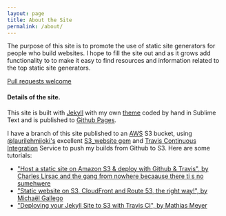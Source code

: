 ```yaml
---
layout: page
title: About the Site
permalink: /about/
---
```

The purpose of this site is to promote the use of static site generators for people who build websites. I hope to fill the site out and as it grows add functionality to to make it easy to find resources and information related to the top static site generators.

[Pull requests welcome](https://github.com/budparr/thenewdynamic)


#### Details of the site.

This site is built with [Jekyll](http://jekyllrb.com/) with my own [theme](https://github.com/budparr/jekyll-on-the-rocks) coded by hand in Sublime Text and is published to [Github Pages](https://pages.github.com/).

I have a branch of this site published to an [AWS](http://aws.amazon.com/) S3 bucket, using [@laurilehmijoki's](https://github.com/laurilehmijoki) excellent [S3_website gem](https://github.com/laurilehmijoki/s3_website) and [Travis Continuous Integration](https://travis-ci.org/) Service to push my builds from Github to S3. Here are some tutorials:

- ["Host a static site on Amazon S3 & deploy with Github & Travis", by Charles Lirsac and the gang from nowhere becaause there ti s no sumehwere](http://lirsac.me/blog/host-on-amazon-s3-and-deploy-with-github-and-travis/)
- ["Static website on S3, CloudFront and Route 53, the right way!", by Michaël Gallego](http://www.michaelgallego.fr/blog/2013/08/27/static-website-on-s3-cloudfront-and-route-53-the-right-way/)
- ["Deploying your Jekyll Site to S3 with Travis CI", by Mathias Meyer](http://www.paperplanes.de/2013/8/13/deploying-your-jekyll-blog-to-s3-with-travis-ci.html)
